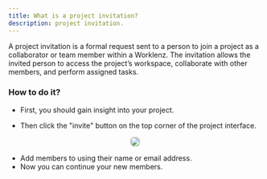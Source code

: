 ```yaml
---
title: What is a project invitation?
description: project invitation.
---
```


A project invitation is a formal request sent to a person to join a project as a collaborator or team member within a Worklenz. The invitation allows the invited person to access the project’s workspace, collaborate with other members, and perform assigned tasks.

### How to do it?

- First, you should gain insight into your project.

- Then click the "invite" button on the top corner of the project interface.
<p align ="center">
   <img src="/Project_invitation.png" style="border: 2px solid #D4d4d4; border-radius: 8px;  ">
</p>

- Add members to using their name or email address.
- Now you can continue your new members.

